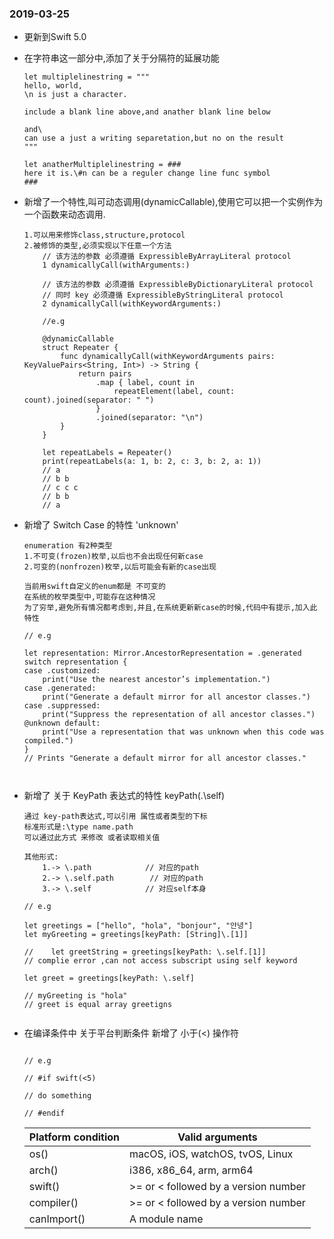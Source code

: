 
### 2019-03-25

* 更新到Swift 5.0

* 在字符串这一部分中,添加了关于分隔符的延展功能

    ```
    let multiplelinestring = """
    hello, world,
    \n is just a character.
    
    include a blank line above,and anather blank line below
    
    and\
    can use a just a writing separetation,but no on the result
    """
    
    let anatherMultiplelinestring = ###
    here it is.\#n can be a reguler change line func symbol
    ###
    
    ```
        
* 新增了一个特性,叫可动态调用(dynamicCallable),使用它可以把一个实例作为一个函数来动态调用.
 
    ```
    1.可以用来修饰class,structure,protocol 
    2.被修饰的类型,必须实现以下任意一个方法
        // 该方法的参数 必须遵循 ExpressibleByArrayLiteral protocol
        1 dynamicallyCall(withArguments:)
        
        // 该方法的参数 必须遵循 ExpressibleByDictionaryLiteral protocol
        // 同时 key 必须遵循 ExpressibleByStringLiteral protocol
        2 dynamicallyCall(withKeywordArguments:)    

        //e.g

        @dynamicCallable
        struct Repeater {
            func dynamicallyCall(withKeywordArguments pairs: KeyValuePairs<String, Int>) -> String {
                return pairs
                    .map { label, count in
                        repeatElement(label, count: count).joined(separator: " ")
                    }
                    .joined(separator: "\n")
            }
        }
        
        let repeatLabels = Repeater()
        print(repeatLabels(a: 1, b: 2, c: 3, b: 2, a: 1))
        // a
        // b b
        // c c c
        // b b
        // a
    
    ```    
    
* 新增了 Switch Case 的特性 'unknown'

    ```
    enumeration 有2种类型
    1.不可变(frozen)枚举,以后也不会出现任何新case
    2.可变的(nonfrozen)枚举,以后可能会有新的case出现
    
    当前用swift自定义的enum都是 不可变的
    在系统的枚举类型中,可能存在这种情况
    为了穷举,避免所有情况都考虑到,并且,在系统更新新case的时候,代码中有提示,加入此特性
    
    // e.g
    
    let representation: Mirror.AncestorRepresentation = .generated
    switch representation {
    case .customized:
        print("Use the nearest ancestor’s implementation.")
    case .generated:
        print("Generate a default mirror for all ancestor classes.")
    case .suppressed:
        print("Suppress the representation of all ancestor classes.")
    @unknown default:
        print("Use a representation that was unknown when this code was compiled.")
    }
    // Prints "Generate a default mirror for all ancestor classes."


    
    ```
    
* 新增了 关于 KeyPath 表达式的特性 keyPath(.\self)

    ```
    通过 key-path表达式,可以引用 属性或者类型的下标
    标准形式是:\type name.path
    可以通过此方式 来修改 或者读取相关值
    
    其他形式:  
        1.-> \.path            // 对应的path
        2.-> \.self.path        // 对应的path
        3.-> \.self            // 对应self本身
    
    // e.g
    
    let greetings = ["hello", "hola", "bonjour", "안녕"]
    let myGreeting = greetings[keyPath: [String]\.[1]]
    
    //    let greetString = greetings[keyPath: \.self.[1]] 
    // complie error ,can not access subscript using self keyword
    
    let greet = greetings[keyPath: \.self]
    
    // myGreeting is "hola"
    // greet is equal array greetigns
    
    
    ```
    
* 在编译条件中 关于平台判断条件 新增了 小于(<) 操作符

    ```
    
    // e.g
    
    // #if swift(<5)

    // do something

    // #endif
    
    ```
    |Platform condition|Valid arguments|    
    |---|---|
    |os()|macOS, iOS, watchOS, tvOS, Linux|
    |arch()|i386, x86_64, arm, arm64|
    |swift()|>= or < followed by a version number|
    |compiler()|>= or < followed by a version number|
    |canImport()|A module name|    
